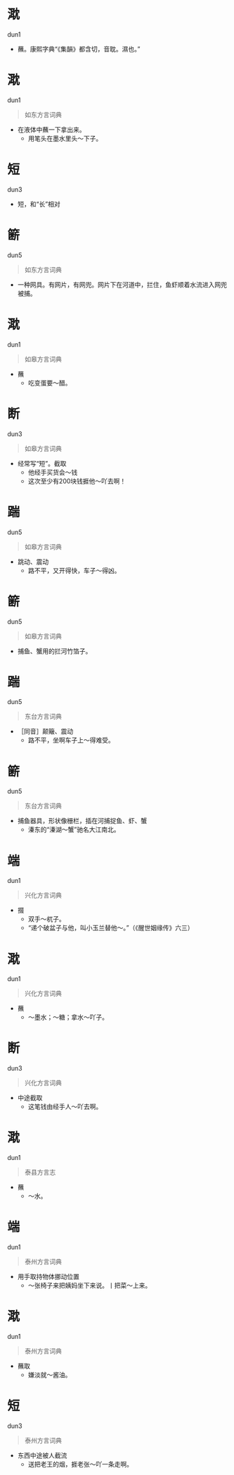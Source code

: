 # 㴷
dun1
- 蘸。康熙字典“《集韻》都含切，音耽。濕也。”

# 㴷
dun1
> 如东方言词典
- 在液体中蘸一下拿出来。
  - 用笔头在墨水里头～下子。

# 短
dun3
- 短，和“长”相对

# 簖
dun5
> 如东方言词典
- 一种网具。有网片，有网兜。网片下在河道中，拦住，鱼虾顺着水流进入网兜被捕。

# 㴷
dun1
> 如皋方言词典
- 蘸
  - 吃变蛋要～醋。

# 断
dun3
> 如皋方言词典
- 经常写“短”。截取
  - 他经手买货会～钱
  - 这次至少有200块钱捱他～吖去啊！

# 踹
dun5
> 如皋方言词典
- 跳动、震动
  - 路不平，又开得快，车子～得凶。

# 簖
dun5
> 如皋方言词典
- 捕鱼、蟹用的拦河竹箔子。

# 踹
dun5
> 东台方言词典
- ［同音］颠簸、震动
  - 路不平，坐啊车子上～得难受。

# 簖
dun5
> 东台方言词典
- 捕鱼器具，形状像栅栏，插在河捕捉鱼、虾、蟹
  - 溱东的“溱湖～蟹”驰名大江南北。

# 端
dun1
> 兴化方言词典
- 掇
  - 双手～杌子。
  - “递个破盆子与他，叫小玉兰替他～。”（《醒世姻缘传》六三）

# 㴷
dun1
> 兴化方言词典
- 蘸
  - ～墨水；～糖；拿水～吖子。

# 断
dun3
> 兴化方言词典
- 中途截取
  - 这笔钱由经手人～吖去啊。

# 㴷
dun1
> 泰县方言志
- 蘸
  - ～水。


# 端
dun1
> 泰州方言词典
- 用手取持物体挪动位置
  - ～张椅子来把姨妈坐下来说。丨把菜～上来。


# 㴷
dun1
> 泰州方言词典
- 蘸取
  - 嫌淡就～酱油。


# 短
dun3
> 泰州方言词典
- 东西中途被人截流
  - 送把老王的烟，捱老张～吖一条走啊。
